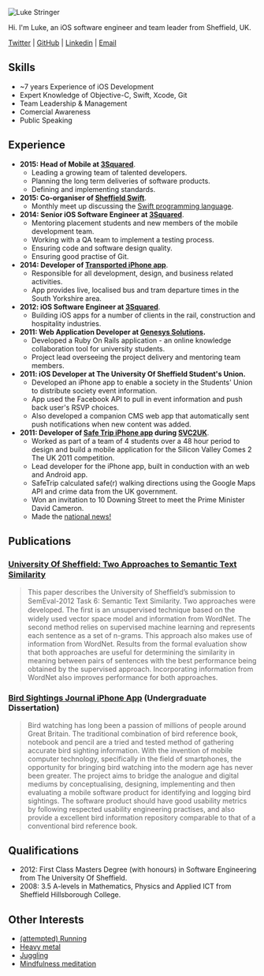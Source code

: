 
![Luke Stringer](http://s.gravatar.com/avatar/66df5cd089a2d9cbfaa7d42442156281?s=290)

Hi. I'm Luke, an iOS software engineer and team leader from Sheffield, UK.

[Twitter](http://twitter.com/lukestringer90) | [GitHub](http://github.com/lukestringer90) | [Linkedin](https://www.linkedin.com/in/lukestringer90) | [Email](mailto:hello@lukestringer.me)

## Skills

* ~7 years Experience of iOS Development
* Expert Knowledge of Objective-C, Swift, Xcode, Git
* Team Leadership & Management
* Comercial Awareness
* Public Speaking

## Experience

* **2015: Head of Mobile at [3Squared](http://3squared.com)**.
    * Leading a growing team of talented developers.
    * Planning the long term deliveries of software products.
    * Defining and implementing standards.
* **2015: Co-organiser of [Sheffield Swift](http://twitter.com/SheffieldSwift)**.
    * Monthly meet up discussing the [Swift programming language](https://developer.apple.com/swift/).
* **2014: Senior iOS Software Engineer at [3Squared](http://3squared.com)**.
	* Mentoring placement students and new members of the mobile development team. 
	* Working with a QA team to implement a testing process. 
	* Ensuring code and software design quality.
	* Ensuring good practise of Git.
* **2014: Developer of [Transported iPhone app](http://transportedapp.com)**. 
	* Responsible for all development, design, and business related activities.
	* App provides live, localised bus and tram departure times in the South Yorkshire area. 
* **2012: iOS Software Engineer at [3Squared](http://3squared.com)**.
	* Building iOS apps for a number of clients in the rail, construction and hospitality industries.
* **2011: Web Application Developer at [Genesys Solutions](http://genesys-solutions.org.uk/).**
	* Developed a Ruby On Rails application - an online knowledge collaboration tool for university students.
	* Project lead overseeing the project delivery and mentoring team members.
* **2011: iOS Developer at The University Of Sheffield Student's Union.**
	* Developed an iPhone app to enable a society in the Students' Union to distribute society event information. 
	* App used the Facebook API to pull in event information and push back user's RSVP choices. 
	* Also developed a companion CMS web app that automatically sent push notifications when new content was added.
* **2011: Developer of [Safe Trip iPhone app](https://itunes.apple.com/us/app/safe-trip-get-safe-directions/id502844126?ls=1&mt=8) during [SVC2UK](http://www.svc2uk.com)**. 
	* Worked as part of a team of 4 students over a 48 hour period to design and build a mobile application for the Silicon Valley Comes 2 The UK 2011 competition. 
	* Lead developer for the iPhone app, built in conduction with an web and Android app.
	* SafeTrip calculated safe(r) walking directions using the Google Maps API and crime data from the UK government.
	* Won an invitation to 10 Downing Street to meet the Prime Minister David Cameron.
	* Made the [national news!](http://www.bbc.co.uk/news/business-15770190)
	

## Publications
### [University Of Shefﬁeld: Two Approaches to Semantic Text Similarity](http://www.aclweb.org/anthology/S/S12/S12-1097.pdf)
 
> This paper describes the University of Shefﬁeld’s submission to SemEval-2012 Task 6: Semantic Text Similarity. Two approaches were developed. The ﬁrst is an unsupervised technique based on the widely used vector space model and information from WordNet. The second method relies on supervised machine learning and represents each sentence as a set of n-grams. This approach also makes use of information from WordNet. Results from the formal evaluation show that both approaches are useful for determining the similarity in meaning between pairs of sentences with the best performance being obtained by the supervised approach. Incorporating information from WordNet also improves performance for both approaches.
 
### [Bird Sightings Journal iPhone App](http://www.dcs.sheffield.ac.uk/intranet/archive/public/2010_2011/projects/ug/aca08ls.html) (Undergraduate Dissertation)

> Bird watching has long been a passion of millions of people around Great Britain. The traditional combination of bird reference book, notebook and pencil are a tried and tested method of gathering accurate bird sighting information. With the invention of mobile computer technology, specifically in the field of smartphones, the opportunity for bringing bird watching into the modern age has never been greater. The project aims to bridge the analogue and digital mediums by conceptualising, designing, implementing and then evaluating a mobile software product for identifying and logging bird sightings. The software product should have good usability metrics by following respected usability engineering practises, and also provide a excellent bird information repository comparable to that of a conventional bird reference book.


## Qualifications

* 2012: First Class Masters Degree (with honours) in Software Engineering from The University Of Sheffield.
* 2008: 3.5 A-levels in Mathematics, Physics and Applied ICT from Sheffield Hillsborough College.

## Other Interests

* [(attempted) Running](https://twitter.com/lukestringer90/status/518516722538921986)
* [Heavy metal](https://twitter.com/lukestringer90/status/485580564561678336)
* [Juggling](https://vimeo.com/76717147)
* [Mindfulness meditation](http://www.samharris.org/blog/item/mindfulness-meditation)

